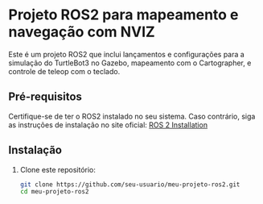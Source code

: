 # Projeto ROS2 para mapeamento e navegação com NVIZ

Este é um projeto ROS2 que inclui lançamentos e configurações para a simulação do TurtleBot3 no Gazebo, mapeamento com o Cartographer, e controle de teleop com o teclado.

## Pré-requisitos

Certifique-se de ter o ROS2 instalado no seu sistema. Caso contrário, siga as instruções de instalação no site oficial: [ROS 2 Installation](https://index.ros.org/doc/ros2/Installation/)

## Instalação

1. Clone este repositório:

   ```bash
   git clone https://github.com/seu-usuario/meu-projeto-ros2.git
   cd meu-projeto-ros2
